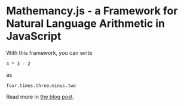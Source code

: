 # Mathemancy.js - a Framework for Natural Language Arithmetic in JavaScript
With this framework, you can write

`4 * 3 - 2`

as

`four.times.three.minus.two`

Read more in [the blog post](http://javahacker.com/mathemancy-js).
